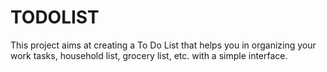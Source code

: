 # TODOLIST

This project aims at creating a To Do List that helps you in organizing your work tasks, household
list, grocery list, etc. with a simple interface.

